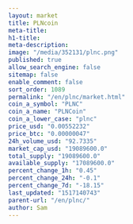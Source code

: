 ```yaml
---
layout: market
title: PLNcoin
meta-title: 
h1-title: 
meta-description: 
image: "/media/352131/plnc.png"
published: true
allow_search_engine: false
sitemap: false
enable_comment: false
sort_order: 1089
permalink: "/en/plnc/market.html"
coin_a_symbol: "PLNC"
coin_a_name: "PLNCoin"
coin_a_lower_case: "plnc"
price_usd: "0.00552232"
price_btc: "0.00000047"
24h_volume_usd: "92.7335"
market_cap_usd: "19089600.0"
total_supply: "19089600.0"
available_supply: "17089600.0"
percent_change_1h: "0.45"
percent_change_24h: "-0.1"
percent_change_7d: "-18.15"
last_updated: "1517140743"
parent-url: "/en/plnc/"
author: Sam
---
```



